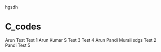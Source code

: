 hgsdh
# C_codes
Arun
Test
Test 1
Arun Kumar S
Test 3
Test 4
Arun Pandi
Murali
sdgs
Test 2
Pandi
Test 5
